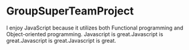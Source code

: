 # GroupSuperTeamProject

I enjoy JavaScript because it utilizes both Functional programming and Object-oriented programming.
Javascript is great.Javascript is great.Javascript is great.Javascript is great.